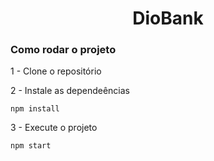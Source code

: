 <h1 align="center"> DioBank </h1>


### Como rodar o projeto

1 - Clone o repositório

2 - Instale as dependeências
    
    npm install

3 - Execute o projeto

    npm start
